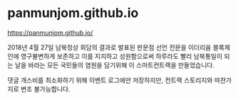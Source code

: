 # panmunjom.github.io

https://panmunjom.github.io/

2018년 4월 27일 남북정상 회담의 결과로 발표된 판문점 선언 전문을 이더리움 블록체인에 영구불변하게 보존하고 이를 지지하고 성원함으로써 하루라도 빨리 남북통일이 되는 날을 바라는 모든 국민들의 염원을 담기위해 이 스마트컨트랙을 만들었습니다.

댓글 개스비를 최소화하기 위해 이벤트 로그에만 저장하지만, 컨트랙 스토리지와 마찬가지로 변조 불가능합니다.
